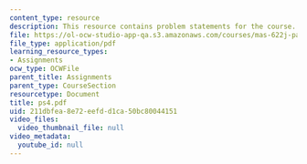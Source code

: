 ```yaml
---
content_type: resource
description: This resource contains problem statements for the course.
file: https://ol-ocw-studio-app-qa.s3.amazonaws.com/courses/mas-622j-pattern-recognition-and-analysis-fall-2006/211dbfea8e72eefdd1ca50bc80044151_ps4.pdf
file_type: application/pdf
learning_resource_types:
- Assignments
ocw_type: OCWFile
parent_title: Assignments
parent_type: CourseSection
resourcetype: Document
title: ps4.pdf
uid: 211dbfea-8e72-eefd-d1ca-50bc80044151
video_files:
  video_thumbnail_file: null
video_metadata:
  youtube_id: null
---
```


